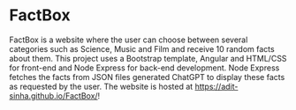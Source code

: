# FactBox

FactBox is a website where the user can choose between several categories such as Science, Music and Film and receive 10 random facts about them. This project uses a Bootstrap template, Angular and HTML/CSS for front-end and Node Express for back-end development. Node Express fetches the facts from JSON files generated ChatGPT to display these facts as requested by the user. The website is hosted at https://adit-sinha.github.io/FactBox/!
